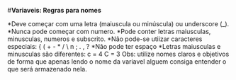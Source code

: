 #**Variaveis: Regras para nomes**

*Deve começar com uma letra (maiuscula ou minúscula) ou underscore (_).
*Nunca pode começar com numero.
*Pode conter letras maiusculas, minusculas, numeros e subscrito.
*Não pode-se utiizar caracteres especiais: { ( + - * / \ n ; . , ?
*Não pode ter espaço
*Letras maiusculas e minusculas são diferentes: c = 4 C = 3
Obs: utilize nomes claros e objetivos de forma que apenas lendo o nome da variavel alguem consiga entender o que será armazenado nela.
